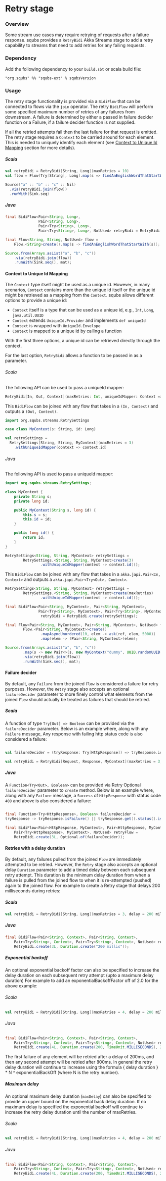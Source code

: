 # Retry stage

### Overview

Some stream use cases may require retrying of requests after a failure response.  squbs provides a `RetryBidi` Akka Streams stage to add a retry capability to
 streams that need to add retries for any failing requests.

### Dependency

Add the following dependency to your `build.sbt` or scala build file:

```
"org.squbs" %% "squbs-ext" % squbsVersion
```

### Usage

The retry stage functionality is provided via a `BidiFlow` that can be connected to flows via the `join` operator.  The retry `BidiFlow` will perform some
 specified maximum number of retries of any failures from downstream. A failure is determined by either a passed in failure decider function or a Failure,
 if a failure decider function is not supplied.

If all the retried attempts fail then the last failure for that request is emitted.  The retry stage requires a `Context` to be carried around for each
 element.  This is needed to uniquely identify each element (see [Context to Unique Id Mapping](#context-to-unique-id-mapping) section for more details).

##### Scala

```scala
val retryBidi = RetryBidi[String, Long](maxRetries = 10)
val flow = Flow[Try[String], Long].map(s => findAnEnglishWordThatStartWith(s))

Source("a" :: "b" :: "c" :: Nil)
  .via(retryBidi.join(flow))
  .runWith(Sink.seq)
```

##### Java

```java
final BidiFlow<Pair<String, Long>,
               Pair<String, Long>,
               Pair<Try<String>, Long>,
               Pair<Try<String>, Long>, NotUsed> retryBidi = RetryBidi.create(2L);

final Flow<String, String, NotUsed> flow =
    Flow.<String>create().map(s -> findAnEnglishWordThatStartWith(s));

Source.from(Arrays.asList("a", "b", "c"))
    .via(retryBidi.join(flow))
    .runWith(Sink.seq(), mat);
```

#### Context to Unique Id Mapping

The `Context` type itself might be used as a unique id.  However, in many scenarios, `Context` contains more than the unique id itself or the unique id might
 be retrieved as a mapping from the `Context`.  squbs allows different options to provide a unique id:

   * `Context` itself is a type that can be used as a unique id, e.g., `Int`, `Long`, `java.util.UUID`
   * `Context` extends `UniqueId.Provider` and implements `def uniqueId`
   * `Context` is wrapped with `UniqueId.Envelope`
   * `Context` is mapped to a unique id by calling a function

With the first three options, a unique id can be retrieved directly through the context.

For the last option, `RetryBidi` allows a function to be passed in as a parameter.

###### Scala

The following API can be used to pass a uniqueId mapper:
```scala
RetryBidi[In, Out, Context](maxRetries: Int, uniqueIdMapper: Context => Any)
```

This `BidiFlow` can be joined with any flow that takes in a `(In, Context)` and outputs a `(Out, Context)`.

```scala
import org.squbs.streams.RetrySettings

case class MyContext(s: String, id: Long)

val retrySettings =
  RetrySettings[String, String, MyContext](maxRetries = 3)
    .withUniqueIdMapper(context => context.id)
```

###### Java

The following API is used to pass a uniqueId mapper:

```java
import org.squbs.streams.RetrySettings;

class MyContext {
    private String s;
    private long id;

    public MyContext(String s, long id) {
        this.s = s;
        this.id = id;
    }

    public long id() {
        return id;
    }
}

RetrySettings<String, String, MyContext> retrySettings =
        RetrySettings.<String, String, MyContext>create(3)
                .withUniqueIdMapper(context -> context.id());
```
This `BidiFlow` can be joined with any flow that takes in a `akka.japi.Pair<In, Context>` and outputs a `akka.japi.Pair<Try<Out>, Context>`.

```java
RetrySettings<String, String, MyContext> retrySettings =
        RetrySettings.<String, String, MyContext>create(maxRetries)
                .withUniqueIdMapper(context -> context.id());

final BidiFlow<Pair<String, MyContext>, Pair<String, MyContext>,
               Pair<Try<String>, MyContext>, Pair<Try<String>, MyContext>, NotUsed>
                retryBidi = RetryBidi.create(retrySettings);

final Flow<Pair<String, MyContext>, Pair<String, MyContext>, NotUsed> flow =
        Flow.<Pair<String, MyContext>>create()
                .mapAsyncUnordered(10, elem -> ask(ref, elem, 5000))
                .map(elem -> (Pair<String, MyContext>)elem);

Source.from(Arrays.asList("a", "b", "c"))
        .map(s -> new Pair<>(s, new MyContext("dummy", UUID.randomUUID())))
        .via(retryBidi.join(flow))
        .runWith(Sink.seq(), mat);

```

#### Failure decider

By default, any `Failure` from the joined `Flow` is considered a failure for retry purposes.  However, the `Retry` stage also accepts an optional
 `failureDecider` parameter to more finely control what elements from the joined `Flow` should actually be treated as failures that should be retried.

##### Scala

A function of type `Try[Out] => Boolean` can be provided via the `failureDecider` parameter. Below is an example where, along with any `Failure` message,
Any response with failing http status code is also considered a failure:

```scala

val failureDecider = (tryResponse: Try[HttpResponse]) => tryResponse.isFailure || tryResponse.get().status().isFailure()

val retryBidi = RetryBidi[Request, Response, MyContext](maxRetries = 3, (context: MyContext) => context.uuid, failureDecider = Option(failureDecider))

```

##### Java

A `Function<Try<Out>, Boolean>` can be provided via Retry Optional `failureDecider` parameter to `create` method.  Below is an example where,
along with any `Failure` message, a `Success` of `HttpResponse` with status code `400` and above is also considered a failure:

```java

final Function<Try<HttpResponse>, Boolean> failureDecider =
tryResponse -> tryResponse.isFailure() || tryResponse.get().status().isFailure());

final BidiFlow<Pair<HttpResponse, MyContext>, Pair<HttpResponse, MyContext>, Pair<Try<HttpResponse>, MyContext>,
    Pair<Try<HttpResponse>, MyContext>, NotUsed> retryFlow =
    RetryBidi.create(3L, Optional.of(failureDecider));

```

#### Retries with a delay duration

By default, any failures pulled from the joined `Flow` are immediately attempted to be retried.  However, the `Retry` stage also accepts an optional
 delay `Duration` parameter to add a timed delay between each subsequent retry attempt.  This duration is the minimum delay
 duration from when a failure is pulled from the joined flow to when it is re-attempted (pushed) again to the joined flow.
For example to create a Retry stage that delays 200 milliseconds during retries:

##### Scala

```scala
val retryBidi = RetryBidi[String, Long](maxRetries = 3, delay = 200 millis)
```

##### Java

```java
final BidiFlow<Pair<String, Context>, Pair<String, Context>,
    Pair<Try<String>, Context>, Pair<Try<String>, Context>, NotUsed> retryBidi =
    RetryBidi.create(3L, Duration.create("200 millis"));

```
##### Exponential backoff
An optional exponential backoff factor can also be specified to increase the delay duration on each subsequent retry attempt (upto a maximum delay duration)
For example to add an exponentialBackoffFactor off of 2.0 for the above example:

###### Scala

```scala
val retryBidi = RetryBidi[String, Long](maxRetries = 4, delay = 200 millis, exponentialBackoffFactor = 2.0)
```

###### Java

```java
final BidiFlow<Pair<String, Context>, Pair<String, Context>,
    Pair<Try<String>, Context>, Pair<Try<String>, Context>, NotUsed> retryBidi =
    RetryBidi.create(4L, Duration.create(200, TimeUnit.MILLISECONDS), 2.0);

```

The first failure of any element will be retried after a delay of 200ms, and then any second attempt will be retried after 800ms.
  In general the retry delay duration will continue to increase using the formula { delay duration } * N ^ exponentialBackOff (where N is the retry number).

##### Maximum delay
An optional maximum delay duration (`maxDelay`) can also be specified to provide an upper bound on the exponential back delay
duration.  If no maximum delay is specified the exponential backoff will continue to increase the retry delay duration until the number of maxRetries.

###### Scala

```scala
val retryBidi = RetryBidi[String, Long](maxRetries = 4, delay = 200 millis, exponentialBackoffFactor = 2.0, maxDelay = 400 millis)
```

###### Java

```java
final BidiFlow<Pair<String, Context>, Pair<String, Context>,
    Pair<Try<String>, Context>, Pair<Try<String>, Context>, NotUsed> retryBidi =
    RetryBidi.create(4L, Duration.create(200, TimeUnit.MILLISECONDS), 2.0, Duration.create("400 millis"));

```
